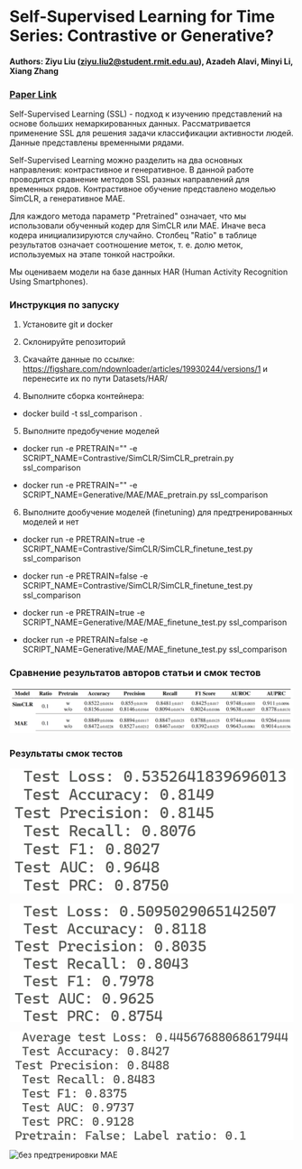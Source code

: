 # Self-Supervised Learning for Time Series: Contrastive or Generative?

#### Authors: Ziyu Liu (ziyu.liu2@student.rmit.edu.au), Azadeh Alavi, Minyi Li, Xiang Zhang  
### [Paper Link](https://github.com/AI4TS/AI4TS.github.io/blob/main/CameraReadys%201-22%202/5%5CCameraReady%5CIJCAI23_TSworkshop_Jun29.pdf)

Self-Supervised Learning (SSL) - подход к изучению представлений на основе больших немаркированных данных. Рассматривается применение SSL для решения задачи классификации активности людей. Данные представлены временными рядами.

Self-Supervised Learning можно разделить на два основных направления: контрастивное и генеративное. В данной работе проводится сравнение методов SSL разных направлений для временных рядов. Контрастивное обучение представлено моделью SimCLR, а генеративное MAE.

Для каждого метода параметр "Pretrained" означает, что мы использовали обученный кодер
для SimCLR или MAE. Иначе веса кодера инициализируются случайно. Столбец "Ratio" в таблице результатов означает соотношение меток, т. е. долю меток, используемых на этапе тонкой настройки.

Мы оцениваем модели на базе данных HAR (Human Activity Recognition Using Smartphones).

### Инструкция по запуску

1. Установите git и docker

2. Склонируйте репозиторий

3. Скачайте данные по ссылке: https://figshare.com/ndownloader/articles/19930244/versions/1 и перенесите их по пути Datasets/HAR/

4. Выполните сборка контейнера:
- docker build -t ssl_comparison .

5. Выполните предобучение моделей
- docker run -e PRETRAIN="" -e SCRIPT_NAME=Contrastive/SimCLR/SimCLR_pretrain.py ssl_comparison

- docker run -e PRETRAIN="" -e SCRIPT_NAME=Generative/MAE/MAE_pretrain.py ssl_comparison

6. Выполните дообучение моделей (finetuning) для предтренированных моделей и нет
- docker run -e PRETRAIN=true -e SCRIPT_NAME=Contrastive/SimCLR/SimCLR_finetune_test.py ssl_comparison

- docker run -e PRETRAIN=false -e SCRIPT_NAME=Contrastive/SimCLR/SimCLR_finetune_test.py ssl_comparison

- docker run -e PRETRAIN=true -e SCRIPT_NAME=Generative/MAE/MAE_finetune_test.py ssl_comparison

- docker run -e PRETRAIN=false -e SCRIPT_NAME=Generative/MAE/MAE_finetune_test.py ssl_comparison

### Сравнение результатов авторов статьи и смок тестов

![Результаты авторов статьи](figures/article_results.png)

### Результаты смок тестов

![с предтренировкой SimCLR](figures/smoke_1.png)

![без предтренировки SimCLR](figures/smoke_2.png)

![с предтренировкой MAE](figures/smoke_3.png)

![без предтренировки MAE](ffigures/smoke_4.png)